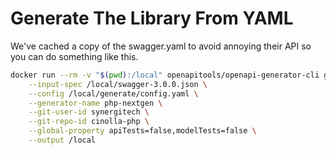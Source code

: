 # Generate The Library From YAML

We've cached a copy of the swagger.yaml to avoid annoying their API so you can do something like this.

```sh
docker run --rm -v "$(pwd):/local" openapitools/openapi-generator-cli generate \
    --input-spec /local/swagger-3.0.0.json \
    --config /local/generate/config.yaml \
    --generator-name php-nextgen \
    --git-user-id synergitech \
    --git-repo-id cinolla-php \
    --global-property apiTests=false,modelTests=false \
    --output /local
```
